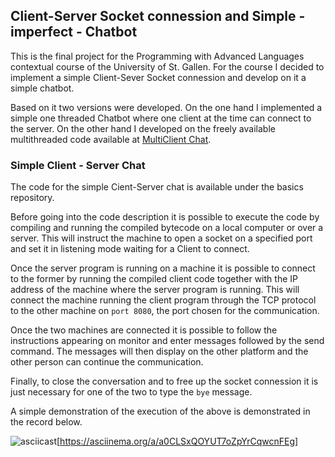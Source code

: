 ## Client-Server Socket connession and Simple - imperfect - Chatbot

This is the final project for the Programming with Advanced Languages contextual course of the University of St. Gallen. For the course
I decided to implement a simple Client-Sever Socket connession and develop on it a simple chatbot.

Based on it two versions were developed. On the one hand I implemented a simple one threaded Chatbot where one client at the time
can connect to the server. On the other hand I developed on the freely available multithreaded code available at [MultiClient Chat](https://github.com/rbaron/multichat).

### Simple Client - Server Chat

The code for the simple Cient-Server chat is available under the basics repository.

Before going into the code description it is possible to execute the code by compiling and running the compiled bytecode on a local computer or over
a server. This will instruct the machine to open a socket on a specified port and set it in listening mode waiting for a Client to connect.

Once the server program is running on a machine it is possible to connect to the former by running the compiled client code together with the IP
address of the machine where the server program is running. This will connect the machine running the client program through the TCP protocol
to the other machine on ```port 8080```, the port chosen for the communication.

Once the two machines are connected it is possible to follow the instructions appearing on monitor and enter messages followed by the send command.
The messages will then display on the other platform and the other person can continue the communication.

Finally, to close the conversation and to free up the socket connession it is just necessary for one of the two to type the ```bye``` message.

A simple demonstration of the execution of the above is demonstrated in the record below.

![asciicast](https://asciinema.org/a/a0CLSxQOYUT7oZpYrCqwcnFEg.png)[https://asciinema.org/a/a0CLSxQOYUT7oZpYrCqwcnFEg]




